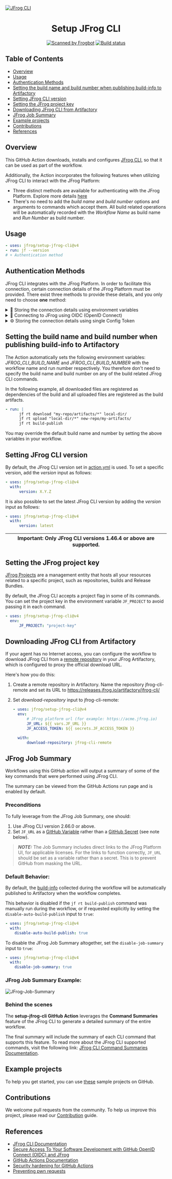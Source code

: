 [![JFrog CLI](images/readme_image.png)](#readme)

<div align="center">

# Setup JFrog CLI

[![Scanned by Frogbot](https://raw.github.com/jfrog/frogbot/master/images/frogbot-badge.svg)](https://github.com/jfrog/frogbot#readme)
[![Build status](https://github.com/jfrog/setup-jfrog-cli/workflows/Test/badge.svg)](https://github.com/jfrog/setup-jfrog-cli/actions)

</div>

## Table of Contents

-   [Overview](#overview)
-   [Usage](#usage)
-   [Authentication Methods](#Authentication-Methods)
-   [Setting the build name and build number when publishing build-info to Artifactory](#setting-the-build-name-and-build-number-when-publishing-build-info-to-artifactory)
-   [Setting JFrog CLI version](#setting-jfrog-cli-version)
-   [Setting the JFrog project key](#setting-the-jfrog-project-key)
-   [Downloading JFrog CLI from Artifactory](#downloading-jfrog-cli-from-artifactory)
-   [JFrog Job Summary](#jfrog-job-summary)
-   [Example projects](#example-projects)
-   [Contributions](#contributions)
-   [References](#references)

## Overview

This GitHub Action downloads, installs and configures [JFrog CLI](https://docs.jfrog-applications.jfrog.io/jfrog-applications/jfrog-cli), so that it can be used as part of the workflow.

Additionally, the Action incorporates the following features when utilizing JFrog CLI to interact with the JFrog Platform:

-   Three distinct methods are available for authenticating with the JFrog Platform. Explore more details [here](#Authentication-Methods)
-   There's no need to add the _build name_ and _build number_ options and arguments to commands which accept them.
    All build related operations will be automatically recorded with the _Workflow Name_ as build name and _Run Number_ as build number.

## Usage

```yml
- uses: jfrog/setup-jfrog-cli@v4
- run: jf --version
# + Authentication method
```

## Authentication Methods

JFrog CLI integrates with the JFrog Platform. In order to facilitate this connection, certain connection details of the JFrog Platform must be provided.
There exist three methods to provide these details, and you only need to choose **one** method:

<details>
    <summary>🔐 Storing the connection details using environment variables</summary>

### 
The connection details of the JFrog platform used by this action can be stored as [GitHub secrets](https://docs.github.com/en/actions/security-for-github-actions/security-guides/using-secrets-in-github-actions#creating-secrets-for-a-repository) (or [GitHub Variables](https://docs.github.com/en/actions/writing-workflows/choosing-what-your-workflow-does/variables) for non-secret values)

You can set the connection details to your JFrog Platform by using one of the following combinations:

1. JF_URL (no authentication)
2. JF_URL + JF_USER + JF_PASSWORD (basic authentication)
3. JF_URL + JF_ACCESS_TOKEN (authentication using a JFrog Access Token)

You can use these environment variables in your workflow as follows:

```yml
- uses: jfrog/setup-jfrog-cli@v4
  env:
    # JFrog Platform url
    JF_URL: ${{ vars.JF_URL }} # or 'https://acme.jfrog.io'

    # Basic authentication credentials
    JF_USER: ${{ secrets.JF_USER }}
    JF_PASSWORD: ${{ secrets.JF_PASSWORD }}
    # or
    # JFrog Platform access token
    JF_ACCESS_TOKEN: ${{ secrets.JF_ACCESS_TOKEN }}
- run: |
    jf rt ping
```

</details>

<details>
    <summary>👤 Connecting to JFrog using OIDC (OpenID Connect)</summary>

### General

The sensitive connection details, such as the access token used by JFrog CLI on the JFrog platform, can be automatically generated by the action instead of storing it as a secret in GitHub.
This is made possible by leveraging the OpenID-Connect (OIDC) protocol.
This protocol can authenticate the workflow issuer and supply a valid access token, requiring only the JF_URL environment variable.
Learn more about this integration in [this](https://jfrog.com/blog/secure-access-development-jfrog-github-oidc) blog post.
To utilize the OIDC protocol, follow these steps:

### JFrog Platform configuration

1. **Configure an OIDC Integration**: This phase sets an integration between GitHub Actions to the JFrog platform.
    1. Navigate to the Administration tab In the JFrog Platform UI
    2. Click `General` | `Manage Integrations`
    3. Click `New Integration` | `OpenID Connect`:
       ![New Integration](images/new_oidc_integration.png)
    4. Configure the OIDC integration:
       ![Configure OIDC integration](images/configure_oidc_integration.png)

| NOTE:                                                                                                                                                                                                                                          |
|------------------------------------------------------------------------------------------------------------------------------------------------------------------------------------------------------------------------------------------------|
| The value specified as the 'Provider Name' should be used as the oidc-provider-name input in [Workflow configuration step 2](#workflowstep2) below.                                                                                            |
| The 'Audience' field does not represent the 'aud' claim for insertion into the identity-mapping in [Platform configuration step 2](#platformstep2) below. Only the claims included in the Claims Json created during step 2 will be validated. |

<div id="platformstep2"></div>

2.  **Configure an identity mapping**: This phase sets an integration between a particular GitHub repository to the JFrog platform.

    An identity mapping is a configuration object utilized by the JFrog Platform to associate incoming OIDC claims with particular selected fields. These fields might include `repository`, `actor`, `workflow`, and others.
    To configure the identity mapping, click on the identity mapping created in section 1 and then click on `Add Identity Mapping`. Fill in priority 1 and fill out all required fields:
    ![New OIDC Integration](images/identity_mapping.png)

    You have the flexibility to define any valid list of claims required for request authentication. You can check a list of the possible claims [here](https://docs.github.com/en/actions/deployment/security-hardening-your-deployments/about-security-hardening-with-openid-connect#understanding-the-oidc-token).
    Example Claims JSON:

    ```json
    {
        "repository": "repository-owner/repository-name"
    }
    ```



### Workflow configuration

1.  **Set required permissions**: In the course of the protocol's execution, it's imperative to acquire a JSON Web Token (JWT) from GitHub's OIDC provider. To request this token, it's essential to configure the specified permission in the workflow file:

    ```yml
    permissions:
        id-token: write
    ```

    <div id="workflowstep2"></div>

2.  **Pass the 'oidc-provider-name' input to the Action (Required)**: The 'oidc-provider-name' parameter designates the OIDC configuration whose one of its identity mapping should align with the generated JWT claims. This input needs to align with the 'Provider Name' value established within the OIDC configuration in the JFrog Platform.
3.  **Pass the 'oidc-audience' input to the Action (Optional)**: The 'oidc-audience' input defines the intended recipients of an ID token (JWT), ensuring access is restricted to authorized recipients for the JFrog Platform. By default, it contains the URL of the GitHub repository owner. It enforces a condition, allowing only workflows within the designated repository/organization to request an access token. Read more about it [here](https://docs.github.com/en/actions/deployment/security-hardening-your-deployments/about-security-hardening-with-openid-connect#customizing-the-audience-value).

Example step utilizing OpenID Connect:

```yml
- uses: jfrog/setup-jfrog-cli@v4
  env:
      JF_URL: ${{ vars.JF_URL }}
  with:
      oidc-provider-name: setup-jfrog-cli
```

**Notice:** When using OIDC authentication, this action outputs both the OIDC token and the OIDC token username. These can be utilized within the current workflow to log into the JFrog platform through other actions or clients (e.g., for use with `docker login`). The added outputs are `oidc-token` and `oidc-user`, respectively.

</details>

<details>
    <summary>⚙️ Storing the connection details using single Config Token</summary>

### 

1. Make sure JFrog CLI is installed on your local machine by running `jf -v`.
2. Configure the details of the JFrog platform by running `jf c add`.
3. Export the details of the JFrog platform you configured, using the server ID you chose. Do this by running `jf c export <SERVER ID>`.
4. Copy the generated Config Token to the clipboard and save it as a secret on GitHub.

To use the saved JFrog platform configuration in the workflow, all you need to do it to expose the secret to the workflow.
The secret should be exposed as an environment variable with the _JF*ENV*_ prefix.
Here's how you do this:

```yml
- uses: jfrog/setup-jfrog-cli@v4
  env:
      JF_ENV_1: ${{ secrets.JF_SECRET_ENV_1 }}
- run: |
      # Ping the server
      jf rt ping
```

As you can see in the example above, we created a secret named _JF_SECRET_ENV_1_ and exposed it to the workflow
as the _JF_ENV_1_ environment variable. That's it - the ping command will now ping the configured Artifactory server.

If you have multiple Config Tokens as secrets, you can use all of them in the workflow as follows:

```yml
- uses: jfrog/setup-jfrog-cli@v4
  env:
      JF_ENV_1: ${{ secrets.JF_SECRET_ENV_1 }}
      JF_ENV_2: ${{ secrets.JF_SECRET_ENV_2 }}
- run: |
      # Set the utilized JFrog configuration by providing the server ID (configured by the 'jf c add' command).
      jf c use local-1
      # Ping local-1 Artifactory server
      jf rt ping
      # Now use the second sever configuration exposed to the Action.
      jf c use local-2
      # Ping local-2 Artifactory server
      jf rt ping
```

| Important: When exposing more than one JFrog configuration to the Action, you should always add the `jf c use` command to specify the server to use. |
|------------------------------------------------------------------------------------------------------------------------------------------------------|

| Important: If both Config Token(`JF_ENV_*`) and separate environment variables(`JF_URL`, ...) are provided, the default config will be the Config Token. To make the above separate environment variables as the default config use `jf c use setup-jfrog-cli-server` |
|-----------------------------------------------------------------------------------------------------------------------------------------------------------------------------------------------------------------------------------------------------------------------|

</details>

## Setting the build name and build number when publishing build-info to Artifactory

The Action automatically sets the following environment variables:
_JFROG_CLI_BUILD_NAME_ and _JFROG_CLI_BUILD_NUMBER_ with the workflow name and run number respectively.
You therefore don't need to specify the build name and build number on any of the build related JFrog CLI commands.

In the following example, all downloaded files are registered as dependencies of the build and all uploaded files
are registered as the build artifacts.

```yml
- run: |
      jf rt download "my-repo/artifacts/*" local-dir/
      jf rt upload "local-dir/*" new-repo/my-artifacts/
      jf rt build-publish
```

You may override the default build name and number by setting the above variables in your workflow.

## Setting JFrog CLI version

By default, the JFrog CLI version set in [action.yml](https://github.com/jfrog/setup-jfrog-cli/blob/master/action.yml) is used. To set a specific version, add the _version_ input as follows:

```yml
- uses: jfrog/setup-jfrog-cli@v4
  with:
      version: X.Y.Z
```

It is also possible to set the latest JFrog CLI version by adding the _version_ input as follows:

```yml
- uses: jfrog/setup-jfrog-cli@v4
  with:
      version: latest
```

| Important: Only JFrog CLI versions 1.46.4 or above are supported. |
|-------------------------------------------------------------------|

## Setting the JFrog project key

[JFrog Projects](https://jfrog.com/help/r/jfrog-platform-administration-documentation/projects) are a management entity that hosts all your resources related to a specific project,
such as repositories, builds and Release Bundles.

By default, the JFrog CLI accepts a project flag in some of its commands. 
You can set the project key in the environment variable ```JF_PROJECT``` to avoid passing it in each command.

```yml
- uses: jfrog/setup-jfrog-cli@v4
  env:
      JF_PROJECT: "project-key"
```

## Downloading JFrog CLI from Artifactory

If your agent has no Internet access, you can configure the workflow to download JFrog CLI from a [remote repository](https://www.jfrog.com/confluence/display/JFROG/Remote+Repositories) in your JFrog Artifactory, which is configured to proxy the official download URL.

Here's how you do this:

1. Create a remote repository in Artifactory. Name the repository jfrog-cli-remote and set its URL to https://releases.jfrog.io/artifactory/jfrog-cli/
2. Set _download-repository_ input to jfrog-cli-remote:

    ```yml
    - uses: jfrog/setup-jfrog-cli@v4
      env:
          # JFrog platform url (for example: https://acme.jfrog.io)
          JF_URL: ${{ vars.JF_URL }}
          JF_ACCESS_TOKEN: ${{ secrets.JF_ACCESS_TOKEN }}

      with:
          download-repository: jfrog-cli-remote
    ```

## JFrog Job Summary

Workflows using this GitHub action will output a summary of some of the key commands that were performed using JFrog CLI.

The summary can be viewed from the GitHub Actions run page and is enabled by default.

### Preconditions
To fully leverage from the JFrog Job Summary, one should:
1. Use JFrog CLI version 2.66.0 or above.
2. Set `JF_URL` as a [GitHub Variable](https://docs.github.com/en/actions/writing-workflows/choosing-what-your-workflow-does/variables) rather than a [GitHub Secret](https://docs.github.com/en/actions/security-for-github-actions/security-guides/using-secrets-in-github-actions#creating-secrets-for-a-repository) (see note below).

> **_NOTE:_** The Job Summary includes direct links to the JFrog Platform UI, for applicable licenses. 
For the links to function correctly,
`JF_URL` should be set as a variable rather than a secret.
This is to prevent GitHub from masking the URL.

### Default Behavior:

By default, the [build-info](https://jfrog.com/help/r/jfrog-pipelines-documentation/buildinfo) collected during the workflow will be automatically published to Artifactory when the workflow completes. 

This behavior is disabled if the `jf rt build-publish` command was manually run during the workflow, or if requested explicitly by setting the `disable-auto-build-publish` input to `true`:

```yml
- uses: jfrog/setup-jfrog-cli@v4
  with:
    disable-auto-build-publish: true
```

To disable the JFrog Job Summary altogether, set the `disable-job-summary` input to `true`:

```yml
- uses: jfrog/setup-jfrog-cli@v4
  with:
    disable-job-summary: true
```

### JFrog Job Summary Example:

![JFrog-Job-Summary](images/job_summary.png)

### Behind the scenes
The **setup-jfrog-cli GitHub Action** leverages the **Command Summaries** feature of the JFrog CLI
to generate a detailed summary of the entire workflow.

The final summary will include the summary of each CLI command that supports this feature.
To read more about the JFrog CLI supported commands, visit the following link:
[JFrog CLI Command Summaries Documentation](https://docs.jfrog-applications.jfrog.io/jfrog-applications/jfrog-cli/cli-command-summaries).

## Example projects

To help you get started, you can use [these](https://github.com/jfrog/project-examples/tree/master/github-action-examples) sample projects on GitHub.

## Contributions

We welcome pull requests from the community. To help us improve this project, please read our [Contribution](./CONTRIBUTING.md#-guidelines) guide.

## References

-   [JFrog CLI Documentation](https://docs.jfrog-applications.jfrog.io/jfrog-applications/jfrog-cli)
-   [Secure Access To Your Software Development with GitHub OpenID Connect (OIDC) and JFrog](https://jfrog.com/blog/secure-access-development-jfrog-github-oidc/)
-   [GitHub Actions Documentation](https://docs.github.com/en/actions)
-   [Security hardening for GitHub Actions](https://docs.github.com/en/actions/security-guides/security-hardening-for-github-actions)
-   [Preventing pwn requests](https://securitylab.github.com/research/github-actions-preventing-pwn-requests/)
